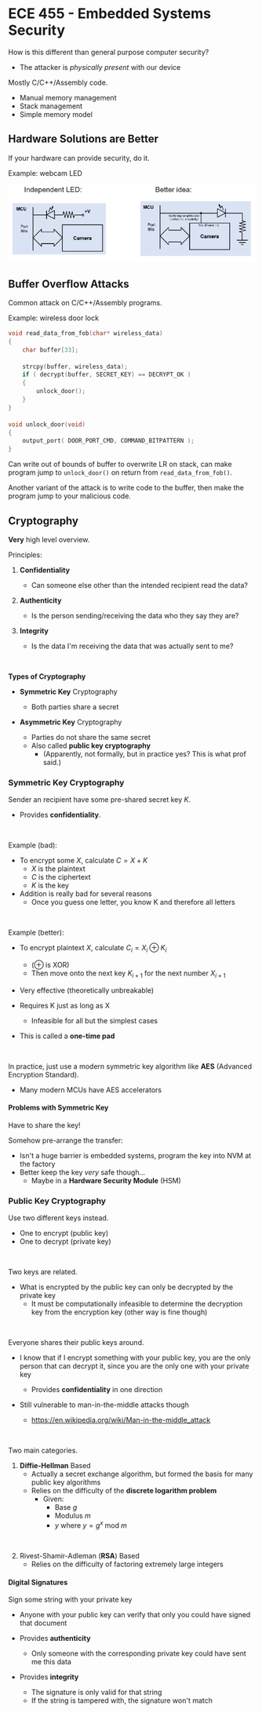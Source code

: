 # ECE 455 - Embedded Systems Security

How is this different than general purpose computer security?

* The attacker is *physically present* with our device

Mostly C/C++/Assembly code.

* Manual memory management
* Stack management
* Simple memory model

## Hardware Solutions are Better

If your hardware can provide security, do it.

Example: webcam LED

![](./images/hw_security.PNG)

## Buffer Overflow Attacks

Common attack on C/C++/Assembly programs.

Example: wireless door lock

```C
void read_data_from_fob(char* wireless_data)
{
    char buffer[33];

    strcpy(buffer, wireless_data);
	if ( decrypt(buffer, SECRET_KEY) == DECRYPT_OK )
    {
        unlock_door();
    }
}

void unlock_door(void)
{
    output_port( DOOR_PORT_CMD, COMMAND_BITPATTERN );
}
```

Can write out of bounds of buffer to overwrite LR on stack, can make program jump to `unlock_door()` on return from `read_data_from_fob()`.

Another variant of the attack is to write code to the buffer, then make the program jump to your malicious code.

## Cryptography

**Very** high level overview.

Principles:

1. **Confidentiality**
   * Can someone else other than the intended recipient read the data?

2. **Authenticity**
   * Is the person sending/receiving the data who they say they are?

3. **Integrity**
   * Is the data I'm receiving the data that was actually sent to me?

<br>

**Types of Cryptography**

* **Symmetric Key** Cryptography
  * Both parties share a secret

* **Asymmetric Key** Cryptography
  * Parties do not share the same secret
  * Also called **public key cryptography**
    * (Apparently, not formally, but in practice yes? This is what prof said.)

### Symmetric Key Cryptography

Sender an recipient have some pre-shared secret key $K$.

* Provides **confidentiality**.

<br>

Example (bad):

* To encrypt some $X$, calculate $C = X + K$
  * $X$ is the plaintext
  * $C$ is the ciphertext
  * $K$ is the key
* Addition is really bad for several reasons
  * Once you guess one letter, you know K and therefore all letters

<br>

Example (better):

* To encrypt plaintext $X$, calculate $C_i = X_i \oplus K_i$
  * ($\oplus$ is XOR)
  * Then move onto the next key $K_{i+1}$ for the next number $X_{i+1}$

* Very effective (theoretically unbreakable)

* Requires K just as long as X
  * Infeasible for all but the simplest cases

* This is called a **one-time pad**

<br>

In practice, just use a modern symmetric key algorithm like **AES** (Advanced Encryption Standard).

* Many modern MCUs have AES accelerators

#### Problems with Symmetric Key

Have to share the key!

Somehow pre-arrange the transfer:

* Isn't a huge barrier is embedded systems, program the key into NVM at the factory
* Better keep the key *very* safe though...
  * Maybe in a **Hardware Security Module** (HSM)

### Public Key Cryptography

Use two different keys instead.

* One to encrypt (public key)
* One to decrypt (private key)

<br>

Two keys are related.

* What is encrypted by the public key can only be decrypted by the private key
  * It must be computationally infeasible to determine the decryption key from the encryption key (other way is fine though)

<br>

Everyone shares their public keys around.

* I know that if I encrypt something with your public key, you are the only person that can decrypt it, since you are the only one with your private key
  * Provides **confidentiality** in one direction

* Still vulnerable to man-in-the-middle attacks though
  * https://en.wikipedia.org/wiki/Man-in-the-middle_attack

<br>

Two main categories.

1. **Diffie-Hellman** Based
   * Actually a secret exchange algorithm, but formed the basis for many public key algorithms
   * Relies on the difficulty of the **discrete logarithm problem**
     * Given:
       * Base $g$
       * Modulus $m$
       * $y$ where $y = g^x \; \text{mod} \; m$

<br>

2. Rivest-Shamir-Adleman (**RSA**) Based
   * Relies on the difficulty of factoring extremely large integers



#### Digital Signatures

Sign some string with your private key

* Anyone with your public key can verify that only you could have signed that document

* Provides **authenticity**
  * Only someone with the corresponding private key could have sent me this data

* Provides **integrity**
  * The signature is only valid for that string
  * If the string is tampered with, the signature won't match

